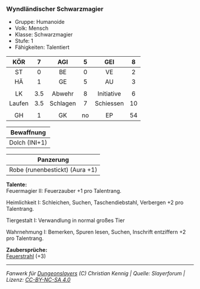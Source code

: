 ### Wyndländischer Schwarzmagier

- Gruppe: Humanoide
- Volk: Mensch
- Klasse: Schwarzmagier
- Stufe: 1
- Fähigkeiten: Talentiert

|  KÖR   |  7  |   AGI    |  5  |    GEI     |  8  |
| :----: | :-: | :------: | :-: | :--------: | :-: |
|   ST   |  0  |    BE    |  0  |     VE     |  2  |
|   HÄ   |  1  |    GE    |  5  |     AU     |  3  |
|        |     |          |     |            |     |
|   LK   | 3.5 |  Abwehr  |  8  | Initiative |  6  |
| Laufen | 3.5 | Schlagen |  7  | Schiessen  | 10  |
|        |     |          |     |            |     |
|   GH   |  1  |    GK    | no  |     EP     | 54  |

|  Bewaffnung   |
| :-----------: |
| Dolch (INI+1) |

|           Panzerung            |
| :----------------------------: |
| Robe (runenbestickt) (Aura +1) |

**Talente:**  
Feuermagier II: Feuerzauber +1 pro Talentrang.

Heimlichkeit I: Schleichen, Suchen, Taschendiebstahl, Verbergen +2 pro Talentrang.

Tiergestalt I: Verwandlung in normal großes Tier

Wahrnehmung I: Bemerken, Spuren lesen, Suchen, Inschrift entziffern +2 pro Talentrang.

**Zaubersprüche:**  
[Feuerstrahl](/grw/zauber/feuerstrahl.md) (+3)

---

_Fanwerk für [Dungeonslayers](https://www.dungeonslayers.net/) (C) Christian Kennig | Quelle: Slayerforum | Lizenz: [CC-BY-NC-SA 4.0](https://creativecommons.org/licenses/by-nc-sa/4.0/deed.de)_
